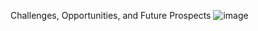 Challenges, Opportunities, and Future Prospects
![image](https://user-images.githubusercontent.com/66214469/143780245-86b6dbc3-7456-4eb4-bf31-e09cd0ed0622.png)
